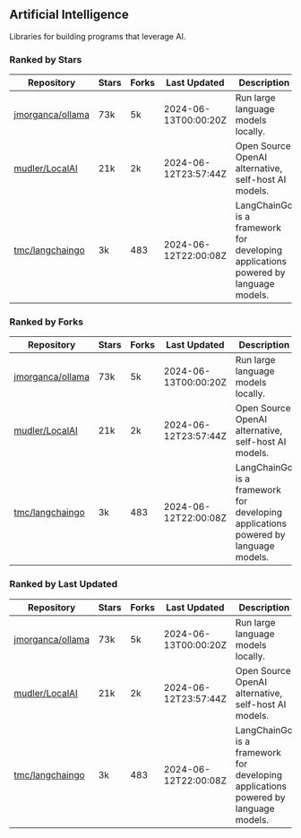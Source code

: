 ## Artificial Intelligence

Libraries for building programs that leverage AI.

### Ranked by Stars

| Repository | Stars | Forks | Last Updated | Description | 
|------------|-------|-------|--------------|-------------|
| [jmorganca/ollama](https://github.com/jmorganca/ollama) | 73k | 5k | 2024-06-13T00:00:20Z |  Run large language models locally. |
| [mudler/LocalAI](https://github.com/mudler/LocalAI) | 21k | 2k | 2024-06-12T23:57:44Z |  Open Source OpenAI alternative, self-host AI models. |
| [tmc/langchaingo](https://github.com/tmc/langchaingo) | 3k | 483 | 2024-06-12T22:00:08Z |  LangChainGo is a framework for developing applications powered by language models. |

### Ranked by Forks

| Repository | Stars | Forks | Last Updated | Description | 
|------------|-------|-------|--------------|-------------|
| [jmorganca/ollama](https://github.com/jmorganca/ollama) | 73k | 5k | 2024-06-13T00:00:20Z |  Run large language models locally. |
| [mudler/LocalAI](https://github.com/mudler/LocalAI) | 21k | 2k | 2024-06-12T23:57:44Z |  Open Source OpenAI alternative, self-host AI models. |
| [tmc/langchaingo](https://github.com/tmc/langchaingo) | 3k | 483 | 2024-06-12T22:00:08Z |  LangChainGo is a framework for developing applications powered by language models. |

### Ranked by Last Updated

| Repository | Stars | Forks | Last Updated | Description | 
|------------|-------|-------|--------------|-------------|
| [jmorganca/ollama](https://github.com/jmorganca/ollama) | 73k | 5k | 2024-06-13T00:00:20Z |  Run large language models locally. |
| [mudler/LocalAI](https://github.com/mudler/LocalAI) | 21k | 2k | 2024-06-12T23:57:44Z |  Open Source OpenAI alternative, self-host AI models. |
| [tmc/langchaingo](https://github.com/tmc/langchaingo) | 3k | 483 | 2024-06-12T22:00:08Z |  LangChainGo is a framework for developing applications powered by language models. |

